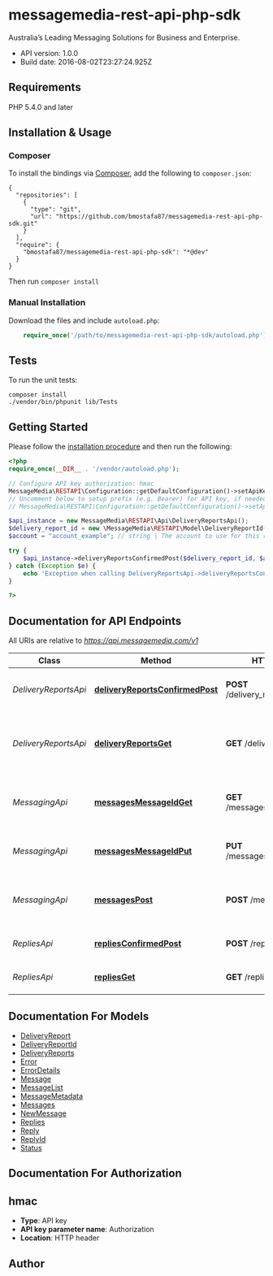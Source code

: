 # messagemedia-rest-api-php-sdk
Australia’s Leading Messaging Solutions for Business and Enterprise.

- API version: 1.0.0
- Build date: 2016-08-02T23:27:24.925Z

## Requirements

PHP 5.4.0 and later

## Installation & Usage
### Composer

To install the bindings via [Composer](http://getcomposer.org/), add the following to `composer.json`:

```
{
  "repositories": [
    {
      "type": "git",
      "url": "https://github.com/bmostafa87/messagemedia-rest-api-php-sdk.git"
    }
  ],
  "require": {
    "bmostafa87/messagemedia-rest-api-php-sdk": "*@dev"
  }
}
```

Then run `composer install`

### Manual Installation

Download the files and include `autoload.php`:

```php
    require_once('/path/to/messagemedia-rest-api-php-sdk/autoload.php');
```

## Tests

To run the unit tests:

```
composer install
./vendor/bin/phpunit lib/Tests
```

## Getting Started

Please follow the [installation procedure](#installation--usage) and then run the following:

```php
<?php
require_once(__DIR__ . '/vendor/autoload.php');

// Configure API key authorization: hmac
MessageMedia\RESTAPI\Configuration::getDefaultConfiguration()->setApiKey('Authorization', 'YOUR_API_KEY');
// Uncomment below to setup prefix (e.g. Bearer) for API key, if needed
// MessageMedia\RESTAPI\Configuration::getDefaultConfiguration()->setApiKeyPrefix('Authorization', 'Bearer');

$api_instance = new MessageMedia\RESTAPI\Api\DeliveryReportsApi();
$delivery_report_id = new \MessageMedia\RESTAPI\Model\DeliveryReportId(); // \MessageMedia\RESTAPI\Model\DeliveryReportId | A list of delivery report IDs to mark as confirmed.
$account = "account_example"; // string | The account to use for this request. This account will be used for the request instead of the account assigned to the API key used to sign the request, allowing one API key to be used to perform requests on behalf of other accounts.

try {
    $api_instance->deliveryReportsConfirmedPost($delivery_report_id, $account);
} catch (Exception $e) {
    echo 'Exception when calling DeliveryReportsApi->deliveryReportsConfirmedPost: ', $e->getMessage(), PHP_EOL;
}

?>
```

## Documentation for API Endpoints

All URIs are relative to *https://api.messagemedia.com/v1*

Class | Method | HTTP request | Description
------------ | ------------- | ------------- | -------------
*DeliveryReportsApi* | [**deliveryReportsConfirmedPost**](docs/Api/DeliveryReportsApi.md#deliveryreportsconfirmedpost) | **POST** /delivery_reports/confirmed | Confirm the receipt of delivery reports.
*DeliveryReportsApi* | [**deliveryReportsGet**](docs/Api/DeliveryReportsApi.md#deliveryreportsget) | **GET** /delivery_reports | This endpoint is used to check for unconfirmed reports.
*MessagingApi* | [**messagesMessageIdGet**](docs/Api/MessagingApi.md#messagesmessageidget) | **GET** /messages/{messageId} | Retrive the status and details of a submitted message.
*MessagingApi* | [**messagesMessageIdPut**](docs/Api/MessagingApi.md#messagesmessageidput) | **PUT** /messages/{messageId} | Update the status of a submitted message.
*MessagingApi* | [**messagesPost**](docs/Api/MessagingApi.md#messagespost) | **POST** /messages | Send one or more SMS or text to voice messages.
*RepliesApi* | [**repliesConfirmedPost**](docs/Api/RepliesApi.md#repliesconfirmedpost) | **POST** /replies/confirmed | Confirm the receipt of replies.
*RepliesApi* | [**repliesGet**](docs/Api/RepliesApi.md#repliesget) | **GET** /replies | Check for unconfirmed replies.


## Documentation For Models

 - [DeliveryReport](docs/Model/DeliveryReport.md)
 - [DeliveryReportId](docs/Model/DeliveryReportId.md)
 - [DeliveryReports](docs/Model/DeliveryReports.md)
 - [Error](docs/Model/Error.md)
 - [ErrorDetails](docs/Model/ErrorDetails.md)
 - [Message](docs/Model/Message.md)
 - [MessageList](docs/Model/MessageList.md)
 - [MessageMetadata](docs/Model/MessageMetadata.md)
 - [Messages](docs/Model/Messages.md)
 - [NewMessage](docs/Model/NewMessage.md)
 - [Replies](docs/Model/Replies.md)
 - [Reply](docs/Model/Reply.md)
 - [ReplyId](docs/Model/ReplyId.md)
 - [Status](docs/Model/Status.md)


## Documentation For Authorization


## hmac

- **Type**: API key
- **API key parameter name**: Authorization
- **Location**: HTTP header


## Author




